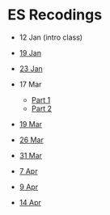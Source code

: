 # ES Recodings 

- 12 Jan (intro class)

- [19 Jan](https://web.microsoftstream.com/video/8072fa43-0538-466d-92aa-238eb523fea5)

- [23 Jan](https://web.microsoftstream.com/video/ee00810c-0eaf-49bf-8240-6bf46fbf9d35)

- 17 Mar
  - [Part 1](https://learnermanipal.sharepoint.com/sites/DSD_III_SEM_B_2020/Shared%20Documents/Embedded%20Systems/Recordings/Assembly%20Language%20Programming-20210317_080336-Meeting%20Recording.mp4?web=1)
  - [Part 2](https://learnermanipal.sharepoint.com/sites/DSD_III_SEM_B_2020/Shared%20Documents/Embedded%20Systems/Recordings/Assembly%20Language%20Programming-20210317_091629-Meeting%20Recording.mp4?web=1)

- [19 Mar](https://learnermanipal.sharepoint.com/sites/DSD_III_SEM_B_2020/Shared%20Documents/Embedded%20Systems/Recordings/ARM%20Assembly%20language%20programming-20210319_100012-Meeting%20Recording.mp4?web=1)

- [26 Mar](https://learnermanipal.sharepoint.com/sites/DSD_III_SEM_B_2020/Shared%20Documents/Embedded%20Systems/Recordings/Assembly%20Language%20Programming-20210326_095955-Meeting%20Recording.mp4?web=1)

- [31 Mar](https://learnermanipal.sharepoint.com/sites/DSD_III_SEM_B_2020/Shared%20Documents/Embedded%20Systems/Recordings/Logical%20Instructions-20210331_080008-Meeting%20Recording.mp4?web=1)

- [7 Apr](https://learnermanipal.sharepoint.com/sites/DSD_III_SEM_B_2020/Shared%20Documents/Embedded%20Systems/Recordings/Programming-20210407_080337-Meeting%20Recording.mp4?web=1)

- [9 Apr](https://learnermanipal.sharepoint.com/sites/DSD_III_SEM_B_2020/Shared%20Documents/Embedded%20Systems/Recordings/Programming-20210409_095927-Meeting%20Recording.mp4?web=1)

- [14 Apr](https://learnermanipal.sharepoint.com/sites/DSD_III_SEM_B_2020/Shared%20Documents/Embedded%20Systems/Recordings/Programming-Logical%20instructions-20210414_080404-Meeting%20Recording.mp4?web=1)
